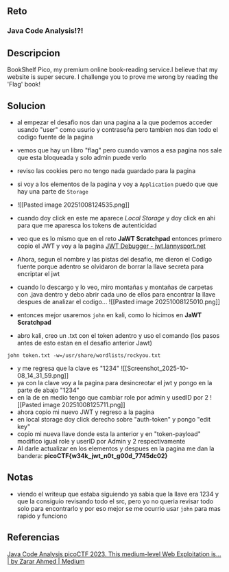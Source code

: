 
## Reto
### Java Code Analysis!?!

## Descripcion
BookShelf Pico, my premium online book-reading service.I believe that my website is super secure. I challenge you to prove me wrong by reading the 'Flag' book!
## Solucion
- al empezar el desafio nos dan una pagina a la que podemos acceder usando "user" como usurio y contraseña pero tambien nos dan todo el codigo fuente de la pagina
- vemos que hay un libro "flag" pero cuando vamos a esa pagina nos sale que esta bloqueada y solo admin puede verlo
- reviso las cookies pero no tengo nada guardado para la pagina
- si voy a los elementos de la pagina y voy a `Application` puedo que que hay una parte de `Storage`
- ![[Pasted image 20251008124535.png]]
- cuando doy click en este me aparece *Local Storage* y doy click en ahi para que me aparesca los tokens de autenticidad
- veo que es lo mismo que en el reto **JaWT Scratchpad** entonces primero copio el JWT y voy a la pagina [JWT Debugger - jwt.lannysport.net](https://jwt.lannysport.net/)

- Ahora, segun el nombre y las pistas del desafio, me dieron el Codigo fuente porque adentro se olvidaron de borrar la llave secreta para encriptar el jwt
- cuando lo descargo y lo veo, miro montañas y montañas de carpetas con .java dentro y debo abrir cada uno de ellos para encontrar la llave despues de analizar el codigo...
![[Pasted image 20251008125010.png]]

- entonces mejor usaremos `john` en kali, como lo hicimos en **JaWT Scratchpad**
- abro kali, creo un .txt con el token adentro y uso el comando (los pasos antes de esto estan en el desafio anterior Jawt)
```
john token.txt -w=/usr/share/wordlists/rockyou.txt
```
- y me regresa que la clave es "1234"
![[Screenshot_2025-10-08_14_31_59.png]]
- ya con la clave voy a la pagina para desincreotar el jwt y pongo en la parte de abajo "1234"
- en la de en medio tengo que cambiar role por admin y usedID por 2
![[Pasted image 20251008125711.png]]
- ahora copio mi nuevo JWT y regreso a la pagina
- en local storage doy click derecho sobre "auth-token" y pongo "edit key"
- copio mi nueva llave donde esta la anterior y en "token-payload" modifico igual role y userID por Admin y 2 respectivamente
- Al darle actualizar en los elementos y despues en la pagina me dan la bandera: **picoCTF{w34k_jwt_n0t_g00d_7745dc02}**
## Notas
- viendo el writeup que estaba siguiendo ya sabia que la llave era 1234 y que la consiguio revisando todo el src, pero yo no queria revisar todo solo para encontrarlo y por eso mejor se me ocurrio usar `john` para mas rapido y funciono

## Referencias
[Java Code Analysis picoCTF 2023. This medium-level Web Exploitation is… | by Zarar Ahmed | Medium](https://zarrarkolachi.medium.com/java-code-analysis-picoctf-2023-e4ab29d4743e)